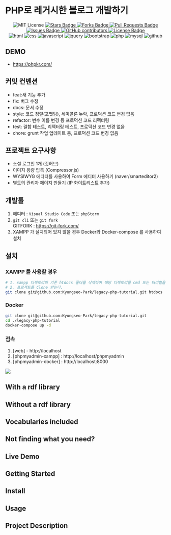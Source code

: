 # PHP로 레거시한 블로그 개발하기
<div style="text-align: center">
<img src="https://img.shields.io/badge/License-MIT-blue.svg" alt="MIT License">
    <a href="https://github.com/kyungseo-park/legacy-php-tutorial/stargazers">
        <img src="https://img.shields.io/github/stars/kyungseo-park/legacy-php-tutorial" alt="Stars Badge"/>
    </a>
    <a href="https://github.com/kyungseo-park/legacy-php-tutorial/network/members">
        <img src="https://img.shields.io/github/forks/kyungseo-park/legacy-php-tutorial" alt="Forks Badge"/>
    </a>
    <a href="https://github.com/kyungseo-park/legacy-php-tutorial/pulls">
        <img src="https://img.shields.io/github/issues-pr/kyungseo-park/legacy-php-tutorial" alt="Pull Requests Badge"/>
    </a>
    <a href="https://github.com/kyungseo-park/legacy-php-tutorial/issues">
        <img src="https://img.shields.io/github/issues/kyungseo-park/legacy-php-tutorial" alt="Issues Badge"/>
    </a>
    <a href="https://github.com/kyungseo-park/legacy-php-tutorial/graphs/contributors">
        <img alt="GitHub contributors" src="https://img.shields.io/github/contributors/kyungseo-park/legacy-php-tutorial?color=2b9348">
    </a>
    <a href="https://github.com/kyungseo-park/legacy-php-tutorial/blob/main/LICENSE">
        <img src="https://img.shields.io/github/license/kyungseo-park/legacy-php-tutorial?color=2b9348" alt="License Badge"/>
    </a>
    <br>
    <img src="https://img.shields.io/badge/html-E34F26?style=for-the-badge&logo=html5&logoColor=white" alt="html">
    <img src="https://img.shields.io/badge/css-1572B6?style=for-the-badge&logo=css3&logoColor=white" alt="css">
    <img src="https://img.shields.io/badge/javascript-F7DF1E?style=for-the-badge&logo=javascript&logoColor=black" alt="javascript">
    <img src="https://img.shields.io/badge/jquery-0769AD?style=for-the-badge&logo=jquery&logoColor=white" alt="jquery">
    <img src="https://img.shields.io/badge/bootstrap-6e11f4?style=for-the-badge&logo=bootstrap&logoColor=white" alt="bootstrap">
    <img src="https://img.shields.io/badge/php-5e469e?style=for-the-badge&logo=PHP&logoColor=white" alt="php">
    <img src="https://img.shields.io/badge/mysql-4479A1?style=for-the-badge&logo=mysql&logoColor=white" alt="mysql">
    <img src="https://img.shields.io/badge/github-181717?style=for-the-badge&logo=github&logoColor=white" alt="github">
</div>

## DEMO 
 - https://phpkr.com/

## 커밋 컨벤션
 - feat:새 기능 추가
 - fix: 버그 수정
 - docs: 문서 수정
 - style: 코드 정렬(포멧팅), 세미콜론 누락, 프로덕션 코드 변경 없음
 - refactor: 변수 이름 변경 등 프로덕션 코드 리팩터링
 - test: 결함 테스트, 리팩터링 테스트, 프로덕션  코드 변경 없음
 - chore: grunt 작업 업데이트 등, 프로덕션 코드 변경 없음
 
## 프로젝트 요구사항 
 - 소셜 로그인 1개 (깃허브)  
 - 이미지 용량 압축 (Compressor.js)
 - WYSIWYG 에디터를 사용하여 Form 에디터 사용하기 (naver/smarteditor2)
 - 별도의 관리자 페이지 만들기 (IP 화이트리스트 추가)

## 개발툴
1. 에디터 : `Visual Studio Code` 또는 `phpStorm`
2. `git cli` 또는 `git fork`  
GITFORK : https://git-fork.com/
3. XAMPP 가 설치되어 있지 않을 경우 Docker와 Docker-compose 를 사용하여 설치

## 설치
### XAMPP 를 사용할 경우 
```bash
# 1. xampp 디렉토리의 기존 htdocs 폴더를 삭제하여 해당 디렉토리를 cmd 또는 터미얼을 열어준다.
# 2. 프로젝트를 Clone 받는다. 
git clone git@github.com:Kyungseo-Park/legacy-php-tutorial.git htdocs
```
### Docker
 ```bash
git clone git@github.com:Kyungseo-Park/legacy-php-tutorial.git
cd ./legacy-php-tutorial
docker-compose up -d 
```

### 접속
1. [web] - http://localhost  
2. [phpmyadmin-xampp] : http://localhost/phpmyadmin
2. [phpmyadmin-docker] : http://localhost:8000
<img src="./READEME/localhost.png" />

## With a rdf library


## Without a rdf library


## Vocabularies included

## Not finding what you need?

## Live Demo

## Getting Started
## Install

## Usage

## Project Description
